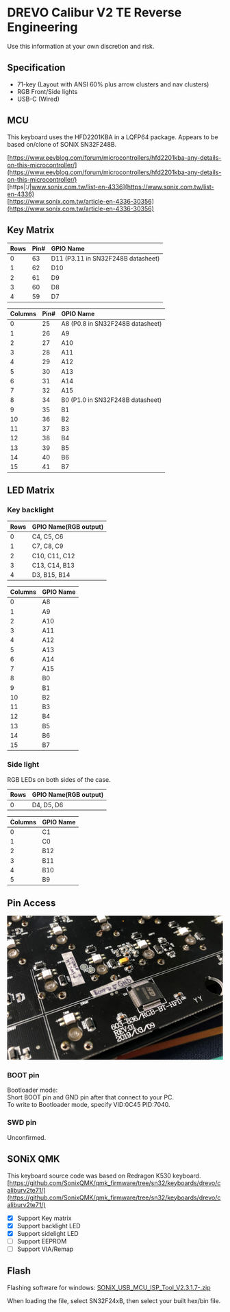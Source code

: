 # DREVO Calibur V2 TE Reverse Engineering

Use this information at your own discretion and risk.

## Specification

- 71-key (Layout with ANSI 60% plus arrow clusters and nav clusters)
- RGB Front/Side lights
- USB-C (Wired)

## MCU

This keyboard uses the HFD2201KBA in a LQFP64 package.
Appears to be based on/clone of SONiX SN32F248B.

[https://www.eevblog.com/forum/microcontrollers/hfd2201kba-any-details-on-this-microcontroller/](https://www.eevblog.com/forum/microcontrollers/hfd2201kba-any-details-on-this-microcontroller/)  
[https|:/|www.sonix.com.tw/list-en-4336](https://www.sonix.com.tw/list-en-4336)  
[https://www.sonix.com.tw/article-en-4336-30356](https://www.sonix.com.tw/article-en-4336-30356)  

## Key Matrix

|Rows|Pin#|GPIO Name|
|:-|:-|:-|
|0|63|D11 (P3.11 in SN32F248B datasheet)|
|1|62|D10|
|2|61|D9|
|3|60|D8|
|4|59|D7|

|Columns|Pin#|GPIO Name|
|:-|:-|:-|
|0|25|A8 (P0.8 in SN32F248B datasheet)|
|1|26|A9|
|2|27|A10|
|3|28|A11|
|4|29|A12|
|5|30|A13|
|6|31|A14|
|7|32|A15|
|8|34|B0 (P1.0 in SN32F248B datasheet)|
|9|35|B1|
|10|36|B2|
|11|37|B3|
|12|38|B4|
|13|39|B5|
|14|40|B6|
|15|41|B7|

## LED Matrix

### Key backlight

|Rows|GPIO Name(RGB output)|
|:-|:-|
|0|C4, C5, C6|
|1|C7, C8, C9|
|2|C10, C11, C12|
|3|C13, C14, B13|
|4|D3, B15, B14|

|Columns|GPIO Name|
|:-|:-|
|0|A8|
|1|A9|
|2|A10|
|3|A11|
|4|A12|
|5|A13|
|6|A14|
|7|A15|
|8|B0|
|9|B1|
|10|B2|
|11|B3|
|12|B4|
|13|B5|
|14|B6|
|15|B7|

### Side light

RGB LEDs on both sides of the case.  

|Rows|GPIO Name(RGB output)|
|:-|:-|
|0|D4, D5, D6|

|Columns|GPIO Name|
|:-|:-|
|0|C1|
|1|C0|
|2|B12|
|3|B11|
|4|B10|
|5|B9|

## Pin Access

![img](/img/pcb01.jpg)  

### BOOT pin

Bootloader mode:  
Short BOOT pin and GND pin after that connect to your PC.  
To write to Bootloader mode, specify VID:0C45 PID:7040.  

### SWD pin

Unconfirmed.

## SONiX QMK

This keyboard source code was based on Redragon K530 keyboard.
[https://github.com/SonixQMK/qmk_firmware/tree/sn32/keyboards/drevo/caliburv2te71/](https://github.com/SonixQMK/qmk_firmware/tree/sn32/keyboards/drevo/caliburv2te71/)  

- [x] Support Key matrix
- [x] Support backlight LED
- [x] Support sidelight LED
- [ ] Support EEPROM
- [ ] Support VIA/Remap

## Flash

Flashing software for windows: [SONiX_USB_MCU_ISP_Tool_V2.3.1.7-.zip](https://github.com/qmk/qmk_firmware/files/5862715/SONiX_USB_MCU_ISP_Tool_V2.3.1.7-.zip)  

When loading the file, select SN32F24xB, then select your built hex/bin file.

